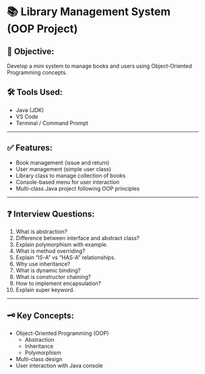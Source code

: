 # 📚 Library Management System (OOP Project)

## 🎯 Objective:
Develop a mini system to manage books and users using Object-Oriented Programming concepts.

## 🛠️ Tools Used:
- Java (JDK)
- VS Code
- Terminal / Command Prompt

---

## ✅ Features:
- Book management (issue and return)
- User management (simple user class)
- Library class to manage collection of books
- Console-based menu for user interaction
- Multi-class Java project following OOP principles

---

## ❓ Interview Questions:

1. What is abstraction?
2. Difference between interface and abstract class?
3. Explain polymorphism with example.
4. What is method overriding?
5. Explain “IS-A” vs “HAS-A” relationships.
6. Why use inheritance?
7. What is dynamic binding?
8. What is constructor chaining?
9. How to implement encapsulation?
10. Explain super keyword.

---

## 🗝️ Key Concepts:
- Object-Oriented Programming (OOP)
  - Abstraction
  - Inheritance
  - Polymorphism
- Multi-class design
- User interaction with Java console
